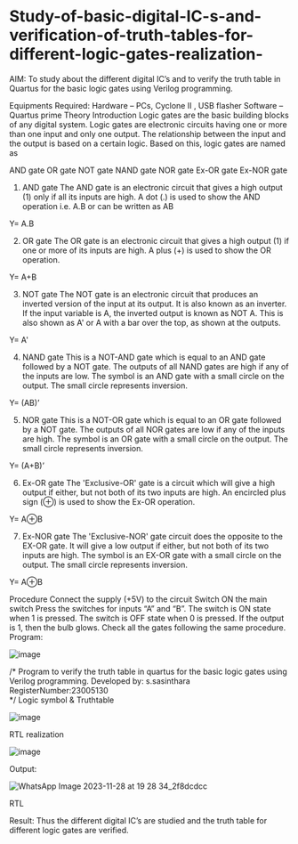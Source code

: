 # Study-of-basic-digital-IC-s-and-verification-of-truth-tables-for-different-logic-gates-realization-
 AIM:
To study about the different digital IC’s and to verify the truth table in Quartus for the basic logic gates using Verilog programming.

Equipments Required:
Hardware – PCs, Cyclone II , USB flasher
Software – Quartus prime
Theory
Introduction
Logic gates are the basic building blocks of any digital system. Logic gates are electronic circuits having one or more than one input and only one output. The relationship between the input and the output is based on a certain logic. Based on this, logic gates are named as

AND gate
OR gate
NOT gate
NAND gate
NOR gate
Ex-OR gate
Ex-NOR gate
1) AND gate
The AND gate is an electronic circuit that gives a high output (1) only if all its inputs are high. A dot (.) is used to show the AND operation i.e. A.B or can be written as AB

Y= A.B

2) OR gate
The OR gate is an electronic circuit that gives a high output (1) if one or more of its inputs are high. A plus (+) is used to show the OR operation.

Y= A+B

3) NOT gate
The NOT gate is an electronic circuit that produces an inverted version of the input at its output. It is also known as an inverter. If the input variable is A, the inverted output is known as NOT A. This is also shown as A' or A with a bar over the top, as shown at the outputs.

Y= A'

4) NAND gate
This is a NOT-AND gate which is equal to an AND gate followed by a NOT gate. The outputs of all NAND gates are high if any of the inputs are low. The symbol is an AND gate with a small circle on the output. The small circle represents inversion.

Y= (AB)’

5) NOR gate
This is a NOT-OR gate which is equal to an OR gate followed by a NOT gate. The outputs of all NOR gates are low if any of the inputs are high. The symbol is an OR gate with a small circle on the output. The small circle represents inversion.

Y= (A+B)’

6) Ex-OR gate
The 'Exclusive-OR' gate is a circuit which will give a high output if either, but not both of its two inputs are high. An encircled plus sign (⊕) is used to show the Ex-OR operation.

Y= A⊕B

7) Ex-NOR gate
The 'Exclusive-NOR' gate circuit does the opposite to the EX-OR gate. It will give a low output if either, but not both of its two inputs are high. The symbol is an EX-OR gate with a small circle on the output. The small circle represents inversion.

Y= A⊕B

Procedure
Connect the supply (+5V) to the circuit
Switch ON the main switch
Press the switches for inputs “A” and “B”. The switch is ON state when 1 is pressed. The switch is OFF state when 0 is pressed.
If the output is 1, then the bulb glows.
Check all the gates following the same procedure.
Program:

![image](https://github.com/sasi1324/Study-of-basic-digital-IC-s-and-verification-of-truth-tables-for-different-logic-gates-realization-/assets/150313315/41c0b492-f71d-45ee-9901-3400b77e39ea)

/*
Program to verify the truth table in quartus for the basic logic gates using Verilog programming.
Developed by: s.sasinthara
RegisterNumber:23005130  
*/
Logic symbol & Truthtable

![image](https://github.com/sasi1324/Study-of-basic-digital-IC-s-and-verification-of-truth-tables-for-different-logic-gates-realization-/assets/150313315/cedffb26-e178-45d8-a191-fa1c52567bae)

RTL realization

![image](https://github.com/sasi1324/Study-of-basic-digital-IC-s-and-verification-of-truth-tables-for-different-logic-gates-realization-/assets/150313315/b5a1d3b9-6b1a-4ea4-b4bb-35fc84f20577)


Output:

![WhatsApp Image 2023-11-28 at 19 28 34_2f8dcdcc](https://github.com/sasi1324/Study-of-basic-digital-IC-s-and-verification-of-truth-tables-for-different-logic-gates-realization-/assets/150313315/71d7ebfb-63eb-4dd4-a53c-846c79d8346c)

RTL

Result:
Thus the different digital IC’s are studied and the truth table for different logic gates are verified.
